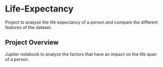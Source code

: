 # Life-Expectancy

Project to analyze the life expectancy of a person and compare the different features of the dataset.

## Project Overview
Jupiter notebook to analyze the factors that have an impact on the life span of a person.

